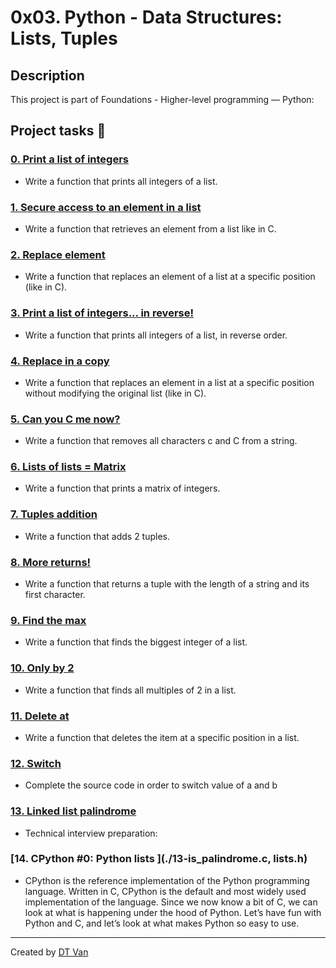 # 0x03. Python - Data Structures: Lists, Tuples
## Description
 This project is part of Foundations - Higher-level programming ― Python:
## Project tasks :wrench:
### [0. Print a list of integers ](./0-print_list_integer.py) 
* Write a function that prints all integers of a list.
### [1. Secure access to an element in a list ](./1-element_at.py) 
* Write a function that retrieves an element from a list like in C.
### [2. Replace element ](./2-replace_in_list.py) 
* Write a function that replaces an element of a list at a specific position (like in C).
### [3. Print a list of integers... in reverse! ](./3-print_reversed_list_integer.py) 
* Write a function that prints all integers of a list, in reverse order.
### [4. Replace in a copy ](./4-new_in_list.py) 
* Write a function that replaces an element in a list at a specific position without modifying the original list (like in C).
### [5. Can you C me now? ](./5-no_c.py) 
* Write a function that removes all characters c and C from a string.
### [6. Lists of lists = Matrix ](./6-print_matrix_integer.py) 
* Write a function that prints a matrix of integers.
### [7. Tuples addition ](./7-add_tuple.py) 
* Write a function that adds 2 tuples.
### [8. More returns! ](./8-multiple_returns.py) 
* Write a function that returns a tuple with the length of a string and its first character.
### [9. Find the max ](./9-max_integer.py) 
* Write a function that finds the biggest integer of a list.
### [10. Only by 2 ](./10-divisible_by_2.py) 
* Write a function that finds all multiples of 2 in a list.
### [11. Delete at ](./11-delete_at.py) 
* Write a function that deletes the item at a specific position in a list.
### [12. Switch ](./12-switch.py) 
* Complete the source code in order to switch value of a and b
### [13. Linked list palindrome ](./100-print_python_list_info.c) 
* Technical interview preparation:
### [14. CPython #0: Python lists ](./13-is_palindrome.c, lists.h) 
* CPython is the reference implementation of the Python programming language. Written in C, CPython is the default and most widely used implementation of the language.
Since we now know a bit of C, we can look at what is happening under the hood of Python. Let’s have fun with Python and C, and let’s look at what makes Python so easy to use.
---
Created by [DT Van](https://github.com/dtvangogh)